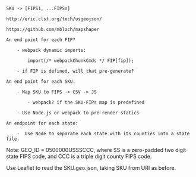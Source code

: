 


    SKU -> [FIPS1, ...FIPSn]

    http://eric.clst.org/tech/usgeojson/

    https://github.com/mbloch/mapshaper

    An end point for each FIP?
        
        - webpack dynamic imports:

            import(/* webpackChunkCmds */ FIP[fip]); 

        - if FIP is defined, will that pre-generate?

    An end point for each SKU.

        - Map SKU to FIPS -> CSV -> JS

            - webpack? if the SKU-FIPs map is predefined

        - Use Node.js or webpack to pre-render statics

    An endpoint for each state:

        -  Use Node to separate each state with its counties into a state file.


Note: GEO_ID = 0500000USSSCCC, where SS is a zero-padded two digit state FIPS code, and CCC is a triple digit county FIPS code.

Use Leaflet to read the SKU.geo.json, taking SKU from URI as before.
